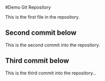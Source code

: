 #Demo Git Repository

This is the first file in the repository.

## Second commit below

This is the second commit into the repository.

## Third commit below

This is the third commit into the repository...
